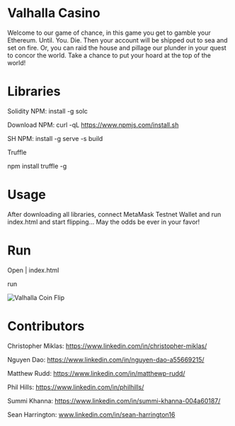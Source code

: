 # Valhalla Casino

Welcome to our game of chance, in this game you get to gamble your Ethereum. Until. You. Die. Then your account will be shipped out to sea and set on fire. Or, you can raid the house and pillage our plunder in your quest to concor the world. Take a chance to put your hoard at the top of the world!

# Libraries

Solidity NPM: install -g solc

Download NPM: curl -qL https://www.npmjs.com/install.sh 

SH NPM: install -g serve -s build

Truffle

npm install truffle -g

# Usage

After downloading all libraries, connect MetaMask Testnet Wallet and run index.html and start flipping... May the odds be ever in your favor!

# Run

Open | index.html

run

 
 
 
 ![Valhalla Coin Flip](https://user-images.githubusercontent.com/91238235/167965508-703d1f38-0bce-4bb8-924b-d5c1f8bf3d6d.png)


# Contributors

Christopher Miklas: https://www.linkedin.com/in/christopher-miklas/

Nguyen Dao: https://www.linkedin.com/in/nguyen-dao-a55669215/

Matthew Rudd: https://www.linkedin.com/in/matthewp-rudd/

Phil Hills: https://www.linkedin.com/in/philhills/

Summi Khanna: https://www.linkedin.com/in/summi-khanna-004a60187/

Sean Harrington: www.linkedin.com/in/sean-harrington16
